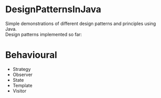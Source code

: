 # DesignPatternsInJava
Simple demonstrations of different design patterns and principles using Java. \
Design patterns implemented so far:
# Behavioural
- Strategy
- Observer
- State
- Template
- Visitor